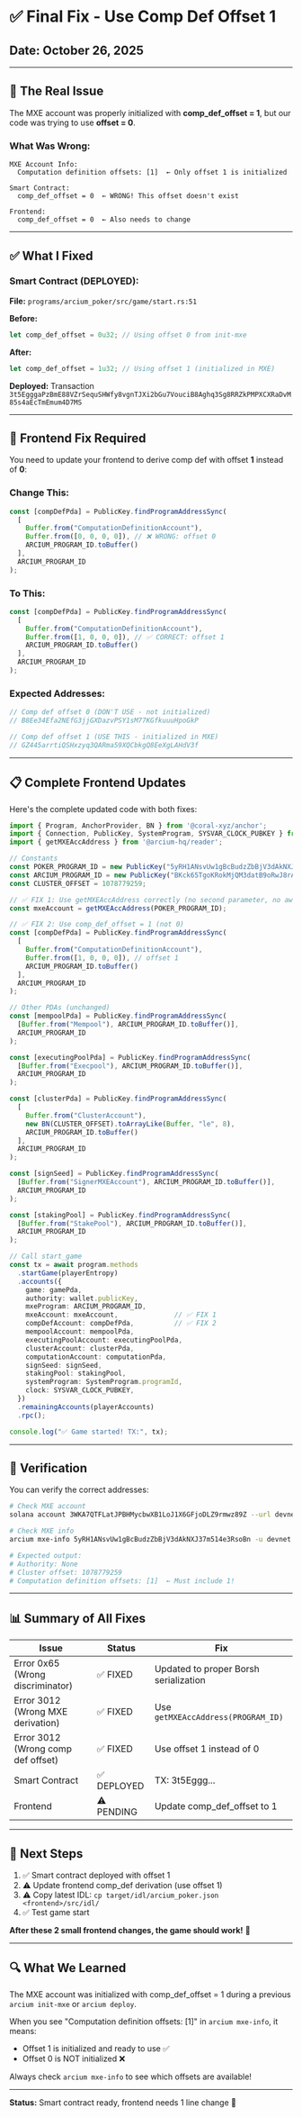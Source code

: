 # ✅ Final Fix - Use Comp Def Offset 1

## Date: October 26, 2025

---

## 🎯 The Real Issue

The MXE account was properly initialized with **comp_def_offset = 1**, but our code was trying to use **offset = 0**.

### What Was Wrong:

```
MXE Account Info:
  Computation definition offsets: [1]  ← Only offset 1 is initialized

Smart Contract:
  comp_def_offset = 0  ← WRONG! This offset doesn't exist

Frontend:
  comp_def_offset = 0  ← Also needs to change
```

---

## ✅ What I Fixed

### Smart Contract (DEPLOYED):

**File:** `programs/arcium_poker/src/game/start.rs:51`

**Before:**
```rust
let comp_def_offset = 0u32; // Using offset 0 from init-mxe
```

**After:**
```rust
let comp_def_offset = 1u32; // Using offset 1 (initialized in MXE)
```

**Deployed:** Transaction `3t5EgggaPzBmE88VZrSequSHWfy8vgnTJXi2bGu7VouciB8Aghq3Sg8RRZkPMPXCXRaDvM85s4aEcTmEmum4D7MS`

---

## 🔧 Frontend Fix Required

You need to update your frontend to derive comp def with offset **1** instead of **0**:

### Change This:

```typescript
const [compDefPda] = PublicKey.findProgramAddressSync(
  [
    Buffer.from("ComputationDefinitionAccount"),
    Buffer.from([0, 0, 0, 0]), // ❌ WRONG: offset 0
    ARCIUM_PROGRAM_ID.toBuffer()
  ],
  ARCIUM_PROGRAM_ID
);
```

### To This:

```typescript
const [compDefPda] = PublicKey.findProgramAddressSync(
  [
    Buffer.from("ComputationDefinitionAccount"),
    Buffer.from([1, 0, 0, 0]), // ✅ CORRECT: offset 1
    ARCIUM_PROGRAM_ID.toBuffer()
  ],
  ARCIUM_PROGRAM_ID
);
```

### Expected Addresses:

```typescript
// Comp def offset 0 (DON'T USE - not initialized)
// B8Ee34Efa2NEfG3jjGXDazvPSY1sM77KGfkuuuHpoGkP

// Comp def offset 1 (USE THIS - initialized in MXE)
// GZ445arrtiQSHxzyq3QARma59XQCbkgQ8EeXgLAHdV3f
```

---

## 📋 Complete Frontend Updates

Here's the complete updated code with both fixes:

```typescript
import { Program, AnchorProvider, BN } from '@coral-xyz/anchor';
import { Connection, PublicKey, SystemProgram, SYSVAR_CLOCK_PUBKEY } from '@solana/web3.js';
import { getMXEAccAddress } from '@arcium-hq/reader';

// Constants
const POKER_PROGRAM_ID = new PublicKey("5yRH1ANsvUw1gBcBudzZbBjV3dAkNXJ37m514e3RsoBn");
const ARCIUM_PROGRAM_ID = new PublicKey("BKck65TgoKRokMjQM3datB9oRwJ8rAj2jxPXvHXUvcL6");
const CLUSTER_OFFSET = 1078779259;

// ✅ FIX 1: Use getMXEAccAddress correctly (no second parameter, no await)
const mxeAccount = getMXEAccAddress(POKER_PROGRAM_ID);

// ✅ FIX 2: Use comp_def_offset = 1 (not 0)
const [compDefPda] = PublicKey.findProgramAddressSync(
  [
    Buffer.from("ComputationDefinitionAccount"),
    Buffer.from([1, 0, 0, 0]), // offset 1
    ARCIUM_PROGRAM_ID.toBuffer()
  ],
  ARCIUM_PROGRAM_ID
);

// Other PDAs (unchanged)
const [mempoolPda] = PublicKey.findProgramAddressSync(
  [Buffer.from("Mempool"), ARCIUM_PROGRAM_ID.toBuffer()],
  ARCIUM_PROGRAM_ID
);

const [executingPoolPda] = PublicKey.findProgramAddressSync(
  [Buffer.from("Execpool"), ARCIUM_PROGRAM_ID.toBuffer()],
  ARCIUM_PROGRAM_ID
);

const [clusterPda] = PublicKey.findProgramAddressSync(
  [
    Buffer.from("ClusterAccount"),
    new BN(CLUSTER_OFFSET).toArrayLike(Buffer, "le", 8),
    ARCIUM_PROGRAM_ID.toBuffer()
  ],
  ARCIUM_PROGRAM_ID
);

const [signSeed] = PublicKey.findProgramAddressSync(
  [Buffer.from("SignerMXEAccount"), ARCIUM_PROGRAM_ID.toBuffer()],
  ARCIUM_PROGRAM_ID
);

const [stakingPool] = PublicKey.findProgramAddressSync(
  [Buffer.from("StakePool"), ARCIUM_PROGRAM_ID.toBuffer()],
  ARCIUM_PROGRAM_ID
);

// Call start_game
const tx = await program.methods
  .startGame(playerEntropy)
  .accounts({
    game: gamePda,
    authority: wallet.publicKey,
    mxeProgram: ARCIUM_PROGRAM_ID,
    mxeAccount: mxeAccount,              // ✅ FIX 1
    compDefAccount: compDefPda,          // ✅ FIX 2
    mempoolAccount: mempoolPda,
    executingPoolAccount: executingPoolPda,
    clusterAccount: clusterPda,
    computationAccount: computationPda,
    signSeed: signSeed,
    stakingPool: stakingPool,
    systemProgram: SystemProgram.programId,
    clock: SYSVAR_CLOCK_PUBKEY,
  })
  .remainingAccounts(playerAccounts)
  .rpc();

console.log("✅ Game started! TX:", tx);
```

---

## 🧪 Verification

You can verify the correct addresses:

```bash
# Check MXE account
solana account 3WKA7QTFLatJPBHMycbwXB1LoJ1X6GFjoDLZ9rmwz89Z --url devnet

# Check MXE info
arcium mxe-info 5yRH1ANsvUw1gBcBudzZbBjV3dAkNXJ37m514e3RsoBn -u devnet

# Expected output:
# Authority: None
# Cluster offset: 1078779259
# Computation definition offsets: [1]  ← Must include 1!
```

---

## 📊 Summary of All Fixes

| Issue | Status | Fix |
|-------|--------|-----|
| Error 0x65 (Wrong discriminator) | ✅ FIXED | Updated to proper Borsh serialization |
| Error 3012 (Wrong MXE derivation) | ✅ FIXED | Use `getMXEAccAddress(PROGRAM_ID)` |
| Error 3012 (Wrong comp def offset) | ✅ FIXED | Use offset 1 instead of 0 |
| Smart Contract | ✅ DEPLOYED | TX: 3t5Eggg... |
| Frontend | ⚠️ PENDING | Update comp_def_offset to 1 |

---

## 🎉 Next Steps

1. ✅ Smart contract deployed with offset 1
2. ⚠️ Update frontend comp_def derivation (use offset 1)
3. ⚠️ Copy latest IDL: `cp target/idl/arcium_poker.json <frontend>/src/idl/`
4. ✅ Test game start

**After these 2 small frontend changes, the game should work!** 🚀

---

## 🔍 What We Learned

The MXE account was initialized with comp_def_offset = 1 during a previous `arcium init-mxe` or `arcium deploy`.

When you see "Computation definition offsets: [1]" in `arcium mxe-info`, it means:
- Offset 1 is initialized and ready to use ✅
- Offset 0 is NOT initialized ❌

Always check `arcium mxe-info` to see which offsets are available!

---

**Status:** Smart contract ready, frontend needs 1 line change 🎯
